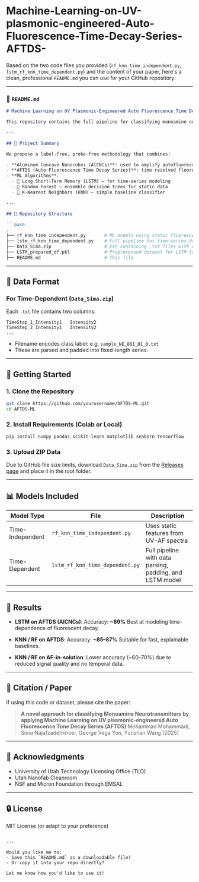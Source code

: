 # Machine-Learning-on-UV-plasmonic-engineered-Auto-Fluorescence-Time-Decay-Series-AFTDS-

Based on the two code files you provided (`rf_knn_time_independent.py`, `lstm_rf_knn_time_dependent.py`) and the content of your paper, here's a clean, professional `README.md` you can use for your GitHub repository:

---

### 📘 `README.md`

````markdown
# Machine Learning on UV Plasmonic-Engineered Auto Fluorescence Time Decay Series (AFTDS)

This repository contains the full pipeline for classifying monoamine neurotransmitters—dopamine (DA), norepinephrine (NE), and DOPAC—using UV plasmonic-enhanced fluorescence time-series data and machine learning models including LSTM, KNN, and Random Forest.

---

## 🧪 Project Summary

We propose a label-free, probe-free methodology that combines:

- **Aluminum Concave Nanocubes (AlCNCs)**: used to amplify autofluorescence (AF) signals.
- **AFTDS (Auto Fluorescence Time Decay Series)**: time-resolved fluorescence profiles under UV exposure.
- **ML Algorithms**:
  - 🧠 Long Short-Term Memory (LSTM) – for time-series modeling
  - 🌲 Random Forest – ensemble decision trees for static data
  - 👥 K-Nearest Neighbors (KNN) – simple baseline classifier

---

## 📁 Repository Structure

```bash
.
├── rf_knn_time_independent.py       # ML models using static fluorescence spectra
├── lstm_rf_knn_time_dependent.py    # Full pipeline for time-series data using AFTDS
├── Data_Sima.zip                    # ZIP containing .txt files with AFTDS signals (add via GitHub Release)
├── LSTM_prepared_df.pkl             # Preprocessed dataset for LSTM training
├── README.md                        # This file
````

---

## 🧬 Data Format

### For Time-Dependent (`Data_Sima.zip`)

Each `.txt` file contains two columns:

```
TimeStep_1_Intensity1   Intensity2
TimeStep_2_Intensity1   Intensity2
...
```

* Filename encodes class label: e.g. `sample_NE_001_01_0.txt`
* These are parsed and padded into fixed-length series.

---

## 🚀 Getting Started

### 1. Clone the Repository

```bash
git clone https://github.com/yourusername/AFTDS-ML.git
cd AFTDS-ML
```

### 2. Install Requirements (Colab or Local)

```bash
pip install numpy pandas scikit-learn matplotlib seaborn tensorflow
```

### 3. Upload ZIP Data

Due to GitHub file size limits, download `Data_Sima.zip` from the [Releases page](https://github.com/yourusername/AFTDS-ML/releases) and place it in the root folder.

---

## 📊 Models Included

| Model Type       | File                            | Description                                              |
| ---------------- | ------------------------------- | -------------------------------------------------------- |
| Time-Independent | `rf_knn_time_independent.py`    | Uses static features from UV-AF spectra                  |
| Time-Dependent   | `lstm_rf_knn_time_dependent.py` | Full pipeline with data parsing, padding, and LSTM model |

---

## 🧠 Results

* **LSTM on AFTDS (AlCNCs)**:
  Accuracy: **\~89%**
  Best at modeling time-dependence of fluorescent decay.

* **KNN / RF on AFTDS**:
  Accuracy: **\~85–87%**
  Suitable for fast, explainable baselines.

* **KNN / RF on AF-in-solution**:
  Lower accuracy (\~60–70%) due to reduced signal quality and no temporal data.

---

## 📄 Citation / Paper

If using this code or dataset, please cite the paper:

> **A novel approach for classifying Monoamine Neurotransmitters by applying Machine Learning on UV plasmonic-engineered Auto Fluorescence Time Decay Series (AFTDS)**
> Mohammad Mohammadi, Sima Najafzadehkhoei, George Vega Yon, Yunshan Wang (2025)

---

## 🙏 Acknowledgments

* University of Utah Technology Licensing Office (TLO)
* Utah Nanofab Cleanroom
* NSF and Micron Foundation through EMSAL

---

## 🔒 License

MIT License (or adapt to your preference)

```

---

Would you like me to:
- Save this `README.md` as a downloadable file?
- Or copy it into your repo directly?

Let me know how you'd like to use it!
```

